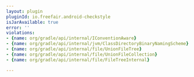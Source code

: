 ```yaml
---
layout: plugin
pluginId: io.freefair.android-checkstyle
isJarAvailable: true
error: ''
violations:
- {name: org/gradle/api/internal/IConventionAware}
- {name: org/gradle/api/internal/jvm/ClassDirectoryBinaryNamingScheme}
- {name: org/gradle/api/internal/file/UnionFileTree}
- {name: org/gradle/api/internal/file/UnionFileCollection}
- {name: org/gradle/api/internal/file/FileTreeInternal}

---
```


